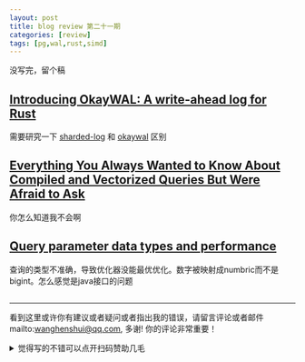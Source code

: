 ```yaml
---
layout: post
title: blog review 第二十一期
categories: [review]
tags: [pg,wal,rust,simd]
---
```



没写完，留个稿

<!-- more -->
## [Introducing OkayWAL: A write-ahead log for Rust](https://bonsaidb.io/blog/introducing-okaywal/)

需要研究一下 [sharded-log](https://github.com/komora-io/sharded-log) 和 [okaywal](https://github.com/khonsulabs/okaywal) 区别

## [Everything You Always Wanted to Know About Compiled and Vectorized Queries But Were Afraid to Ask](https://www.vldb.org/pvldb/vol11/p2209-kersten.pdf)

你怎么知道我不会啊

## [Query parameter data types and performance](https://www.cybertec-postgresql.com/en/query-parameter-data-types-performance/)

查询的类型不准确，导致优化器没能最优优化。数字被映射成numbric而不是bigint。怎么感觉是java接口的问题

## []()

---

看到这里或许你有建议或者疑问或者指出我的错误，请留言评论或者邮件mailto:wanghenshui@qq.com, 多谢!  你的评论非常重要！

<details>
<summary>觉得写的不错可以点开扫码赞助几毛</summary>
<img src="https://wanghenshui.github.io/assets/wepay.png" alt="微信转账">
</details>
